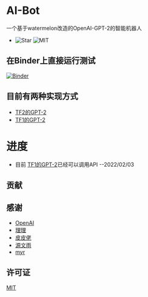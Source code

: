 # AI-Bot

一个基于watermelon改造的OpenAI-GPT-2的智能机器人
- ![Star](https://img.shields.io/github/stars/FloatTech/AI-Bot)  ![MIT](https://img.shields.io/github/license/FloatTech/AI-Bot)
## 在Binder上直接运行测试
[![Binder](https://mybinder.org/badge_logo.svg)](https://mybinder.org/v2/gh/FloatTech/AI-Bot/HEAD)
## 目前有两种实现方式
- [TF2的GPT-2](https://github.com/FloatTech/AI-Bot/tree/main/TF2_GPT-2)
- [TF1的GPT-2](https://github.com/FloatTech/AI-Bot/tree/main/TF1_GPT-2)

# 进度
- 目前 [TF1的GPT-2](https://github.com/FloatTech/AI-Bot/tree/main/TF1_GPT-2)已经可以调用API --2022/02/03

## 贡献

## 感谢
- [OpenAI](https://github.com/openai/gpt-2)
- [理理](https://github.com/Yiwen-Chan)
- [皮皮佬](https://github.com/DawnNights)
- [源文雨](https://github.com/fumiama)
- [myr](https://github.com/MayuriNFC)
## 许可证
[MIT](https://github.com/FloatTech/AI-Bot/blob/main/LICENSE)




